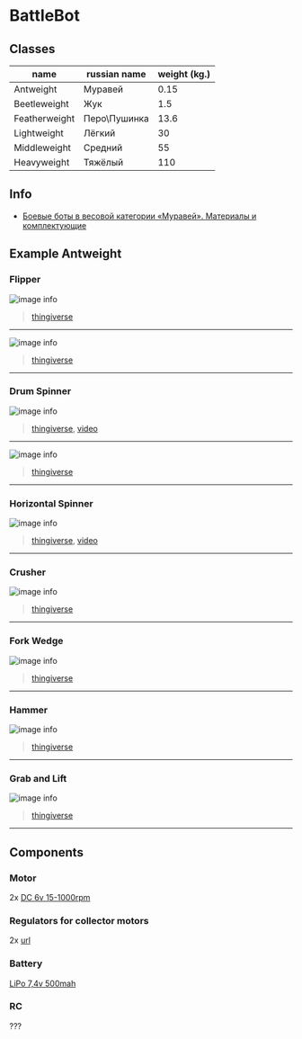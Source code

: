 # BattleBot

## Classes

|name|russian name |weight (kg.)|
|-------------|------------|----|
|Antweight    |Муравей     |0.15|
|Beetleweight |Жук         |1.5 |
|Featherweight|Перо\Пушинка|13.6|
|Lightweight  |Лёгкий      |30  |
|Middleweight |Средний     |55  |
|Heavyweight  |Тяжёлый     |110 |

## Info

- [Боевые боты в весовой категории «Муравей». Материалы и комплектующие⁠⁠](https://pikabu.ru/story/boevyie_botyi_v_vesovoy_kategorii_muravey_materialyi_i_komplektuyushchie_7234572)

## Example Antweight

### Flipper

![image info](./img/featured_preview_IMG_2676.JPG)
> [thingiverse](https://www.thingiverse.com/thing:3933072)
---


![image info](./img/bf08522c6434f6e20a23723841fd41c3_preview_featured.jpg)
> [thingiverse](https://www.thingiverse.com/thing:3186849)
---

### Drum Spinner

![image info](./img/featured_preview_IMG_2813.JPG)
> [thingiverse](https://www.thingiverse.com/thing:3972258), [video](https://www.youtube.com/watch?v=13UjobReqhA&ab_channel=AlexKorvinWorkshop)
---


![image info](./img/featured_preview_150g_drum.jpg)
> [thingiverse](https://www.thingiverse.com/thing:5240385)
---


### Horizontal Spinner

![image info](./img/featured_preview_IMG_4691.JPG)
> [thingiverse](https://www.thingiverse.com/thing:4338982), [video](https://www.youtube.com/watch?v=BpynLXcSkxk&ab_channel=AlexKorvinWorkshop)
---

### Crusher

![image info](./img/featured_preview_kraken.jpg)
> [thingiverse](https://www.thingiverse.com/thing:4308902)
---


### Fork Wedge

![image info](./img/featured_preview_Stock_34.jpg)
>[thingiverse](https://www.thingiverse.com/thing:5216968)
---

### Hammer

![image info](./img/0ea4c2a348abbfb3fd51623f29c8ec67_preview_featured.jpg)
> [thingiverse](https://www.thingiverse.com/thing:3811105)
---


### Grab and Lift

![image info](./img/featured_preview_34.jpg)
> [thingiverse](https://www.thingiverse.com/thing:4281243)
---

## Components

### Motor 

2x [DC 6v 15-1000rpm](https://aliexpress.ru/item/33022320164.html?sku_id=67220518204&spm=a2g2w.productlist.search_results.0.6eee4aa6MtHttf)

### Regulators for collector motors 

2x [url](https://aliexpress.ru/item/32836058337.html?sku_id=10000001555920204&spm=a2g2w.productlist.search_results.0.3d114aa6VxFt4V)

### Battery

[LiPo 7,4v 500mah](https://aliexpress.ru/item/32934995957.html?sku_id=66219204546&spm=a2g2w.productlist.search_results.8.7b734aa6YVuiw5)

### RC

???
